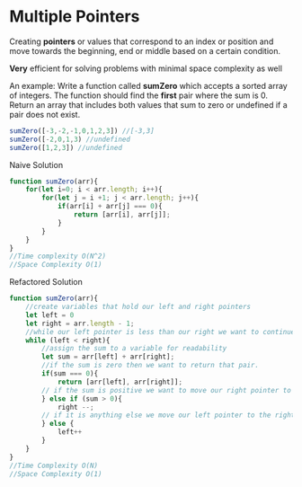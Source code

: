 # Multiple Pointers

Creating __pointers__ or values that correspond to an index or position and move towards the beginning, end or middle based on a certain condition.

__Very__ efficient for solving problems with minimal space complexity as well

An example:
Write a function called __sumZero__ which accepts a sorted array of integers. The function should find the __first__ pair where the sum is 0. Return an array that includes both values that sum to zero or undefined if a pair does not exist.

```javascript
sumZero([-3,-2,-1,0,1,2,3]) //[-3,3]
sumZero([-2,0,1,3) //undefined
sumZero([1,2,3]) //undefined
```

Naive Solution 
```javascript
function sumZero(arr){
    for(let i=0; i < arr.length; i++){
        for(let j = i +1; j < arr.length; j++){
            if(arr[i] + arr[j] === 0){
                return [arr[i], arr[j]];
            }
        }
    }
}
//Time complexity O(N^2)
//Space Complexity O(1)
```

Refactored Solution
```javascript
function sumZero(arr){
    //create variables that hold our left and right pointers
    let left = 0
    let right = arr.length - 1;
    //while our left pointer is less than our right we want to continue our solution
    while (left < right){
        //assign the sum to a variable for readability
        let sum = arr[left] + arr[right];
        //if the sum is zero then we want to return that pair.
        if(sum === 0){
            return [arr[left], arr[right]];
        // if the sum is positive we want to move our right pointer to the left 1 space.
        } else if (sum > 0){
            right --;
        // if it is anything else we move our left pointer to the right 1 space.
        } else {
            left++
        }
    }
}
//Time Complexity O(N)
//Space Complexity O(1)
```
